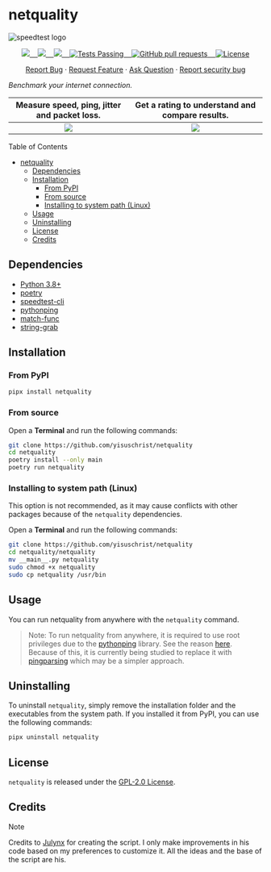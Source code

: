 # netquality

![speedtest logo](https://m.media-amazon.com/images/I/516GU1+37yL.png)

<p align="center">
    <a href="https://github.com/YisusChrist/netquality/issues">
        <img src="https://img.shields.io/github/issues/YisusChrist/netquality?color=171b20&label=Issues%20%20&logo=gnubash&labelColor=e05f65&logoColor=ffffff">&nbsp;&nbsp;&nbsp;
    </a>
    <a href="https://github.com/YisusChrist/netquality/forks">
        <img src="https://img.shields.io/github/forks/YisusChrist/netquality?color=171b20&label=Forks%20%20&logo=git&labelColor=f1cf8a&logoColor=ffffff">&nbsp;&nbsp;&nbsp;
    </a>
    <a href="https://github.com/YisusChrist/netquality/stargazers">
        <img src="https://img.shields.io/github/stars/YisusChrist/netquality?color=171b20&label=Stargazers&logo=octicon-star&labelColor=70a5eb">&nbsp;&nbsp;&nbsp;
    </a>
    <a href="https://github.com/YisusChrist/netquality/actions">
        <img alt="Tests Passing" src="https://github.com/YisusChrist/netquality/actions/workflows/github-code-scanning/codeql/badge.svg">&nbsp;&nbsp;&nbsp;
    </a>
    <a href="https://github.com/YisusChrist/netquality/pulls">
        <img alt="GitHub pull requests" src="https://img.shields.io/github/issues-pr/YisusChrist/netquality?color=0088ff">&nbsp;&nbsp;&nbsp;
    </a>
    <a href="https://opensource.org/license/gpl-2-0/">
        <img alt="License" src="https://img.shields.io/github/license/YisusChrist/netquality?color=0088ff">
    </a>
</p>

<p align="center">
    <a href="https://github.com/YisusChrist/netquality/issues/new?assignees=YisusChrist&labels=bug&projects=&template=bug_report.yml">Report Bug</a>
    ·
    <a href="https://github.com/YisusChrist/netquality/issues/new?assignees=YisusChrist&labels=feature&projects=&template=feature_request.yml">Request Feature</a>
    ·
    <a href="https://github.com/YisusChrist/netquality/issues/new?assignees=YisusChrist&labels=question&projects=&template=question.yml">Ask Question</a>
    ·
    <a href="https://github.com/YisusChrist/netquality/security/policy#reporting-a-vulnerability">Report security bug</a>
</p>

_Benchmark your internet connection._
<br>

| Measure speed, ping, jitter and packet loss. | Get a rating to understand and compare results. |
| :------------------------------------------: | :---------------------------------------------: |
|     ![](https://i.imgur.com/K1hF3o6.png)     |      ![](https://i.imgur.com/diodVSM.png)       |

Table of Contents

- [netquality](#netquality)
  - [Dependencies](#dependencies)
  - [Installation](#installation)
    - [From PyPI](#from-pypi)
    - [From source](#from-source)
    - [Installing to system path (Linux)](#installing-to-system-path-linux)
  - [Usage](#usage)
  - [Uninstalling](#uninstalling)
  - [License](#license)
  - [Credits](#credits)

## Dependencies

- [Python 3.8+](https://www.python.org/downloads)
- [poetry](https://python-poetry.org/docs/#installation)
- [speedtest-cli](https://pypi.org/project/speedtest-cli)
- [pythonping](https://pypi.org/project/pythonping)
- [match-func](https://pypi.org/project/match-func)
- [string-grab](https://pypi.org/project/string-grab)

## Installation

### From PyPI

```sh
pipx install netquality
```

### From source

Open a **Terminal** and run the following commands:

```sh
git clone https://github.com/yisuschrist/netquality
cd netquality
poetry install --only main
poetry run netquality
```

### Installing to system path (Linux)

This option is not recommended, as it may cause conflicts with other packages because of the `netquality` dependencies.

Open a **Terminal** and run the following commands:

```sh
git clone https://github.com/yisuschrist/netquality
cd netquality/netquality
mv __main__.py netquality
sudo chmod +x netquality
sudo cp netquality /usr/bin
```

## Usage

You can run netquality from anywhere with the `netquality` command.

> Note: To run netquality from anywhere, it is required to use root privileges due to the [pythonping](https://pypi.org/project/pythonping) library. See the reason [here](https://github.com/alessandromaggio/pythonping?tab=readme-ov-file#why-do-i-need-to-be-root-to-use-pythonping). Because of this, it is currently being studied to replace it with [pingparsing](https://github.com/thombashi/pingparsing) which may be a simpler approach.

## Uninstalling

To uninstall `netquality`, simply remove the installation folder and the executables from the system path. If you installed it from PyPI, you can use the following commands:

```sh
pipx uninstall netquality
```

## License

`netquality` is released under the [GPL-2.0 License](https://opensource.org/license/gpl-2-0).

## Credits

> [!NOTE]
> Credits to [Julynx](https://github.com/Julynx) for creating the script. I only make improvements in his code based on my preferences to customize it. All the ideas and the base of the script are his.
